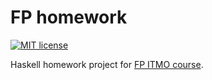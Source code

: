 # FP homework

[![MIT license](https://img.shields.io/badge/license-MIT-blue.svg)](https://github.com/VladYagl/fp-homework/blob/master/LICENSE)

Haskell homework project for [FP ITMO course](https://github.com/jagajaga/FP-course-ITMO).
